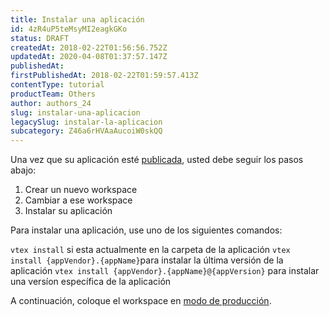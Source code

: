 ```yaml
---
title: Instalar una aplicación
id: 4zR4uP5teMsyMI2eagkGKo
status: DRAFT
createdAt: 2018-02-22T01:56:56.752Z
updatedAt: 2020-04-08T01:37:57.147Z
publishedAt: 
firstPublishedAt: 2018-02-22T01:59:57.413Z
contentType: tutorial
productTeam: Others
author: authors_24
slug: instalar-una-aplicacion
legacySlug: instalar-la-aplicacion
subcategory: Z46a6rHVAaAucoiW0skQQ
---
```


Una vez que su aplicación esté [publicada](/es/tutorial/publicar-la-app-en-el-registro-de-la-cuenta-actual), usted debe seguir los pasos abajo:

1. Crear un nuevo workspace
2. Cambiar a ese workspace
3. Instalar su aplicación 

Para instalar una aplicación, use uno de los siguientes comandos:

`vtex install` si esta actualmente en la carpeta de la aplicación
`vtex install {appVendor}.{appName}`para instalar la última versión de la aplicación
`vtex install {appVendor}.{appName}@{appVersion}` para instalar una versíon específica de la aplicación

A continuación, coloque el workspace en [modo de producción](/es/tutorial/colocar-un-workspace-en-modo-de-produccion).

